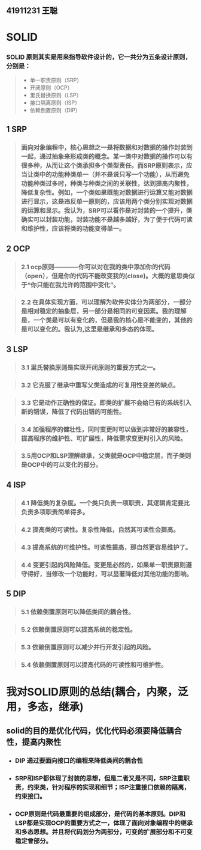 ## 41911231 王聪
# SOLID
### SOLID 原则其实是用来指导软件设计的，它一共分为五条设计原则，分别是：

>- 单一职责原则（SRP）
>- 开闭原则（OCP）
>- 里氏替换原则（LSP）
>- 接口隔离原则（ISP）
>- 依赖倒置原则（DIP）

## 1 SRP
>### 面向对象编程中，核心思想之一是将数据和对数据的操作封装到一起，通过抽象来形成类的概念。某一类中对数据的操作可以有很多种，从而让这个类承担多个类型责任。而SRP原则表示，应当让类中的功能种类单一（并不是说只写一个功能），从而避免功能种类过多时，种类与种类之间的关联性，达到提高内聚性，降低复杂性。例如，一个类如果既能对数据进行运算又能对数据进行显示，这是违反单一原则的，应该用两个类分别实现对数据的运算和显示。我认为，SRP可以看作是对封装的一个提升，类确实可以封装功能，封装功能不是越多越好，为了便于代码可读和维护性，应该将类的功能变得单一。
## 2 OCP
>### 2.1 ocp原则————你可以对在我的类中添加你的代码（open），但是你的代码不能改变我的(close)。大概的意思类似于“你只能在我允许的范围中变化”。

>### 2.2 在具体实现方面，可以理解为软件实体分为两部分，一部分是相对稳定的抽象层，另一部分是相同的可变因素。我的理解是，一个类是可以有变化的，但是我的核心是不能变的，其他的是可以变化的。我认为,这里是继承和多态的体现。
## 3 LSP

>### 3.1 里氏替换原则是实现开闭原则的重要方式之一。

>### 3.2 它克服了继承中重写父类造成的可复用性变差的缺点。

>### 3.3 它是动作正确性的保证。即类的扩展不会给已有的系统引入新的错误，降低了代码出错的可能性。

>### 3.4 加强程序的健壮性，同时变更时可以做到非常好的兼容性，提高程序的维护性、可扩展性，降低需求变更时引入的风险。

>### 3.5用OCP和LSP理解继承，父类就是OCP中稳定层，而子类则是OCP中的可以变化的部分。
## 4 ISP

>### 4.1 降低类的复杂度。一个类只负责一项职责，其逻辑肯定要比负责多项职责简单得多。

>### 4.2 提高类的可读性。复杂性降低，自然其可读性会提高。

>### 4.3 提高系统的可维护性。可读性提高，那自然更容易维护了。

>### 4.4 变更引起的风险降低。变更是必然的，如果单一职责原则遵守得好，当修改一个功能时，可以显著降低对其他功能的影响。
## 5 DIP

>### 5.1 依赖倒置原则可以降低类间的耦合性。

>### 5.2 依赖倒置原则可以提高系统的稳定性。

>### 5.3 依赖倒置原则可以减少并行开发引起的风险。

>### 5.4 依赖倒置原则可以提高代码的可读性和可维护性。

# 我对SOLID原则的总结(耦合，内聚，泛用，多态，继承)
## solid的目的是优化代码，优化代码必须要降低耦合性，提高内聚性
- ### DIP 通过要面向接口的编程来降低类间的耦合性
- ### SRP和ISP都体现了封装的思想，但是二者又是不同，SRP注重职责，约束类，针对程序的实现和细节；ISP注重接口依赖的隔离，约束接口。
- ### OCP原则是代码最重要的组成部分，是代码的基本原则。DIP和LSP都是实现OCP的重要方式之一，体现了面向对象编程中的继承和多态思想。并且将代码划分为两部分，可变的扩展部分和不可变稳定曾部分。






